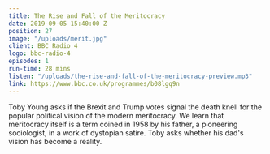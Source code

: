 ```yaml
---
title: The Rise and Fall of the Meritocracy
date: 2019-09-05 15:40:00 Z
position: 27
image: "/uploads/merit.jpg"
client: BBC Radio 4
logo: bbc-radio-4
episodes: 1
run-time: 28 mins
listen: "/uploads/the-rise-and-fall-of-the-meritocracy-preview.mp3"
link: https://www.bbc.co.uk/programmes/b08lgq9n
---
```


Toby Young asks if the Brexit and Trump votes signal the death knell for the popular political vision of the modern meritocracy. We learn that meritocracy itself is a term coined in 1958 by his father, a pioneering sociologist, in a work of dystopian satire. Toby asks whether his dad's vision has become a reality.
